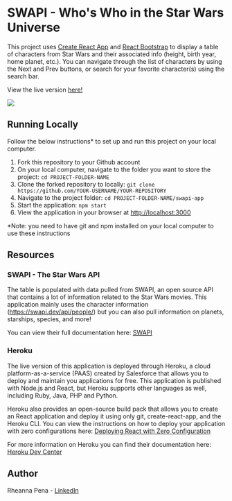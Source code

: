 # SWAPI - Who's Who in the Star Wars Universe

This project uses [Create React App](https://github.com/facebook/create-react-app) and [React Bootstrap](https://react-bootstrap.github.io/) to display a table of characters from Star Wars and their associated info (height, birth year, home planet, etc.). You can navigate through the list of characters by using the Next and Prev buttons, or search for your favorite character(s) using the search bar.

View the live version [here!](https://swapi-app-53990.herokuapp.com/)

![]('./screenshot.PNG')

## Running Locally

Follow the below instructions* to set up and run this project on your local computer.

1. Fork this repository to your Github account
2. On your local computer, navigate to the folder you want to store the project: `cd PROJECT-FOLDER-NAME`
3. Clone the forked repository to locally: `git clone https://github.com/YOUR-USERNAME/YOUR-REPOSITORY`
4. Navigate to the project folder: `cd PROJECT-FOLDER-NAME/swapi-app`
5. Start the application: `npm start`
6. View the application in your browser at [http://localhost:3000](http://localhost:3000)

*Note: you need to have git and npm installed on your local computer to use these instructions

## Resources

### SWAPI - The Star Wars API

The table is populated with data pulled from SWAPI, an open source API that contains a lot of information related to the Star Wars movies. This application mainly uses the character information (https://swapi.dev/api/people/) but you can also pull information on planets, starships, species, and more! 

You can view their full documentation here: [SWAPI](https://swapi.dev/)

### Heroku

The live version of this application is deployed through Heroku, a cloud platform-as-a-service (PAAS) created by Salesforce that allows you to deploy and maintain you applications for free. This application is published with Node.js and React, but Heroku supports other languages as well, including Ruby, Java, PHP and Python. 

Heroku also provides an open-source build pack that allows you to create an React application and deploy it using only git, create-react-app, and the Heroku CLI. You can view the instructions on how to deploy your application with zero configurations here: [Deploying React with Zero Configuration](https://blog.heroku.com/deploying-react-with-zero-configuration)

For more information on Heroku you can find their documentation here: [Heroku Dev Center](https://devcenter.heroku.com/)

## Author

Rheanna Pena - [LinkedIn](https://www.linkedin.com/in/rheanna-gallego-aa0007110/)